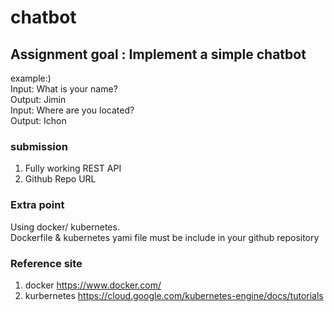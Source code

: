 # chatbot

## Assignment goal : Implement a simple chatbot

example:)    
Input: What is your name?  
Output: Jimin  
Input: Where are you located?  
Output: Ichon  

### submission
1. Fully working REST API
2. Github Repo URL

### Extra point
Using docker/ kubernetes.  
Dockerfile & kubernetes yami file must be include in your github repository  

### Reference site
1. docker <https://www.docker.com/>
2. kurbernetes <https://cloud.google.com/kubernetes-engine/docs/tutorials>
  


